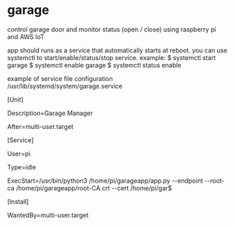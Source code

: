 # garage
control garage door and monitor status (open / close) using raspberry pi and AWS IoT

app should runs as a service that automatically starts at reboot.
you can use systemctl to start/enable/status/stop service.
example:
$ systemctl start garage
$ systemctl enable garage
$ systemctl status enable

example of service file configuration /usr/lib/systemd/system/garage.service

[Unit]

Description=Garage Manager

After=multi-user.target

[Service]

User=pi

Type=idle

ExecStart=/usr/bin/python3 /home/pi/garageapp/app.py --endpoint <mqtt broker endpoint> --root-ca /home/pi/garageapp/root-CA.crt --cert /home/pi/gar$

[Install]

WantedBy=multi-user.target
  
  
